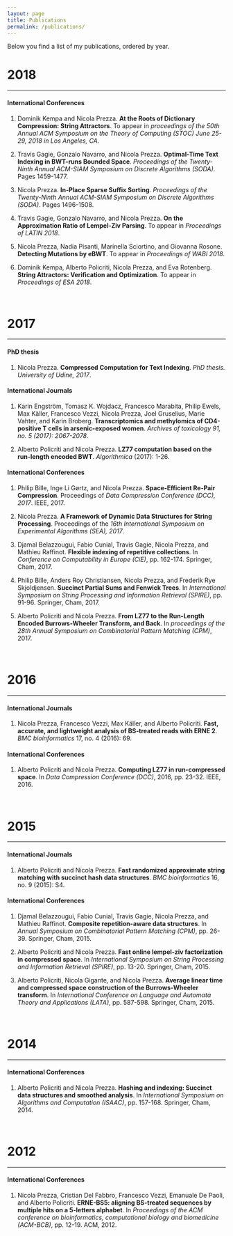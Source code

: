 ```yaml
---
layout: page
title: Publications
permalink: /publications/
---
```


Below you find a list of my publications, ordered by year. 

# **2018** #
----
#### International Conferences ####


1. Dominik Kempa and Nicola Prezza.
**At the Roots of Dictionary Compression: String Attractors**. 
To appear in *proceedings of the 50th Annual ACM Symposium on the Theory of Computing (STOC)
June 25-29, 2018 in Los Angeles, CA.*

2. Travis Gagie, Gonzalo Navarro, and Nicola Prezza. **Optimal-Time Text Indexing in BWT-runs Bounded Space**. *Proceedings of the Twenty-Ninth Annual ACM-SIAM Symposium on Discrete Algorithms (SODA)*. Pages 1459-1477.

3. Nicola Prezza. **In-Place Sparse Suffix Sorting**. *Proceedings of the Twenty-Ninth Annual ACM-SIAM Symposium on Discrete Algorithms (SODA)*. Pages 1496-1508.

4. Travis Gagie, Gonzalo Navarro, and Nicola Prezza. **On the Approximation Ratio of Lempel-Ziv Parsing**. To appear in *Proceedings of LATIN 2018*.

5. Nicola Prezza, Nadia Pisanti, Marinella Sciortino, and Giovanna Rosone. **Detecting Mutations by eBWT**. To appear in *Proceedings of WABI 2018*.

6. Dominik Kempa, Alberto Policriti, Nicola Prezza, and Eva Rotenberg. **String Attractors: Verification and Optimization**. To appear in *Proceedings of ESA 2018*.

<br>

# **2017** #
----

#### PhD thesis ####

1. Nicola Prezza. **Compressed Computation for Text Indexing**. *PhD thesis. University of Udine, 2017*.

#### International Journals ####


1. Karin Engström, Tomasz K. Wojdacz, Francesco Marabita, Philip Ewels, Max Käller, Francesco Vezzi, Nicola Prezza, Joel Gruselius, Marie Vahter, and Karin Broberg. **Transcriptomics and methylomics of CD4-positive T cells in arsenic-exposed women**. *Archives of toxicology 91, no. 5 (2017): 2067-2078*.

2. Alberto Policriti and Nicola Prezza. **LZ77 computation based on the run-length encoded BWT**. *Algorithmica* (2017): 1-26.

#### International Conferences ####


1. Philip Bille, Inge Li Gørtz, and Nicola Prezza. **Space-Efficient Re-Pair Compression**. Proceedings of *Data Compression Conference (DCC), 2017*. IEEE, 2017.

2. Nicola Prezza. **A Framework of Dynamic Data Structures for String Processing**. Proceedings of the *16th International Symposium on Experimental Algorithms (SEA), 2017*. 

3. Djamal Belazzougui, Fabio Cunial, Travis Gagie, Nicola Prezza, and Mathieu Raffinot. **Flexible indexing of repetitive collections**. In *Conference on Computability in Europe (CiE)*, pp. 162-174. Springer, Cham, 2017.

4. Philip Bille, Anders Roy Christiansen, Nicola Prezza, and Frederik Rye Skjoldjensen. **Succinct Partial Sums and Fenwick Trees**. In *International Symposium on String Processing and Information Retrieval (SPIRE)*, pp. 91-96. Springer, Cham, 2017.

5. Alberto Policriti and Nicola Prezza. **From LZ77 to the Run-Length Encoded Burrows-Wheeler Transform, and Back**. In *proceedings of the 28th Annual Symposium on Combinatorial Pattern Matching (CPM)*, 2017. 

<br>

# **2016** #
----

#### International Journals ####

1. Nicola Prezza, Francesco Vezzi, Max Käller, and Alberto Policriti. **Fast, accurate, and lightweight analysis of BS-treated reads with ERNE 2**. *BMC bioinformatics* 17, no. 4 (2016): 69.

#### International Conferences ####

1. Alberto Policriti and Nicola Prezza. **Computing LZ77 in run-compressed space**. In *Data Compression Conference (DCC)*, 2016, pp. 23-32. IEEE, 2016.




<br>

# **2015** #
----

#### International Journals ####

1. Alberto Policriti and Nicola Prezza. **Fast randomized approximate string matching with succinct hash data structures**. *BMC bioinformatics* 16, no. 9 (2015): S4.

#### International Conferences ####

1. Djamal Belazzougui, Fabio Cunial, Travis Gagie, Nicola Prezza, and Mathieu Raffinot. **Composite repetition-aware data structures**. In *Annual Symposium on Combinatorial Pattern Matching (CPM)*, pp. 26-39. Springer, Cham, 2015.

2. Alberto Policriti and Nicola Prezza. **Fast online lempel-ziv factorization in compressed space**. In *International Symposium on String Processing and Information Retrieval (SPIRE)*, pp. 13-20. Springer, Cham, 2015.

3. Alberto Policriti, Nicola Gigante, and Nicola Prezza. **Average linear time and compressed space construction of the Burrows-Wheeler transform**. In *International Conference on Language and Automata Theory and Applications (LATA)*, pp. 587-598. Springer, Cham, 2015.



<br>

# **2014** #
----

#### International Conferences ####

1. Alberto Policriti and Nicola Prezza. **Hashing and indexing: Succinct data structures and smoothed analysis**. In *International Symposium on Algorithms and Computation (ISAAC)*, pp. 157-168. Springer, Cham, 2014.


<br>

# **2012** #
----

#### International Conferences ####


1. Nicola Prezza, Cristian Del Fabbro, Francesco Vezzi, Emanuale De Paoli, and Alberto Policriti. **ERNE-BS5: aligning BS-treated sequences by multiple hits on a 5-letters alphabet**. In *Proceedings of the ACM conference on bioinformatics, computational biology and biomedicine (ACM-BCB)*, pp. 12-19. ACM, 2012.




